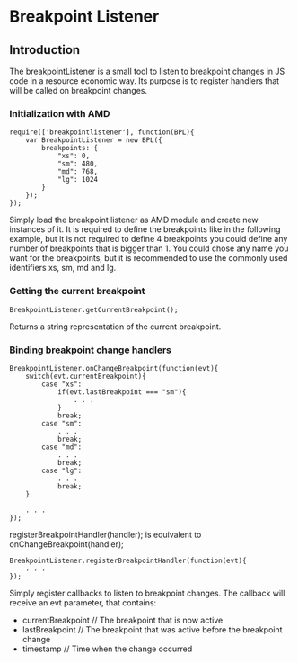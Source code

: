 Breakpoint Listener
===================

Introduction
------------

The breakpointListener is a small tool to listen to breakpoint changes in JS code in a resource economic way. Its 
purpose is to register handlers that will be called on breakpoint changes.

### Initialization with AMD

	require(['breakpointlistener'], function(BPL){
		var BreakpointListener = new BPL({
			breakpoints: {
				"xs": 0,
				"sm": 480,
				"md": 768,
				"lg": 1024
			}
		});
	});
	
Simply load the breakpoint listener as AMD module and create new instances of it. It is required to define the 
breakpoints like in the following example, but it is not required to define 4 breakpoints you could define any number of 
breakpoints that is bigger than 1. You could chose any name you want for the breakpoints, but it is recommended to use
the commonly used identifiers xs, sm, md and lg.

### Getting the current breakpoint
	
	BreakpointListener.getCurrentBreakpoint();

Returns a string representation of the current breakpoint. 


### Binding breakpoint change handlers

	BreakpointListener.onChangeBreakpoint(function(evt){
		switch(evt.currentBreakpoint){
			case "xs":
				if(evt.lastBreakpoint === "sm"){
					. . .
				}
				break;
			case "sm":
				. . .
				break;
			case "md":
				. . .
				break;
			case "lg":
				. . .
				break;
		}
		
		. . .
	});

registerBreakpointHandler(handler); is equivalent to onChangeBreakpoint(handler);

	BreakpointListener.registerBreakpointHandler(function(evt){
		. . .
	});

Simply register callbacks to listen to breakpoint changes. The callback will receive an evt parameter, that contains:
- currentBreakpoint	// The breakpoint that is now active
- lastBreakpoint	// The breakpoint that was active before the breakpoint change
- timestamp			// Time when the change occurred
	